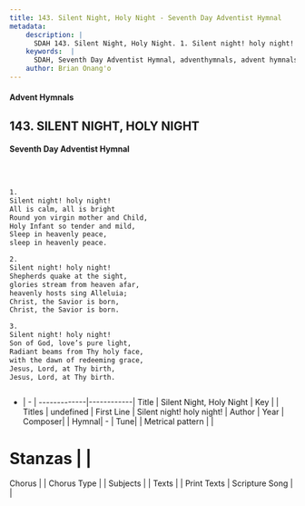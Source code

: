 ```yaml
---
title: 143. Silent Night, Holy Night - Seventh Day Adventist Hymnal
metadata:
    description: |
      SDAH 143. Silent Night, Holy Night. 1. Silent night! holy night! All is calm, all is bright Round yon virgin mother and Child, Holy Infant so tender and mild, Sleep in heavenly peace, sleep in heavenly peace.
    keywords:  |
      SDAH, Seventh Day Adventist Hymnal, adventhymnals, advent hymnals, Silent Night, Holy Night, Silent night! holy night! 
    author: Brian Onang'o
---
```


#### Advent Hymnals
## 143. SILENT NIGHT, HOLY NIGHT
#### Seventh Day Adventist Hymnal

```txt



1.
Silent night! holy night!
All is calm, all is bright
Round yon virgin mother and Child,
Holy Infant so tender and mild,
Sleep in heavenly peace,
sleep in heavenly peace.

2.
Silent night! holy night!
Shepherds quake at the sight,
glories stream from heaven afar,
heavenly hosts sing Alleluia;
Christ, the Savior is born,
Christ, the Savior is born.

3.
Silent night! holy night!
Son of God, love’s pure light,
Radiant beams from Thy holy face,
with the dawn of redeeming grace,
Jesus, Lord, at Thy birth,
Jesus, Lord, at Thy birth.



```

- |   -  |
-------------|------------|
Title | Silent Night, Holy Night |
Key |  |
Titles | undefined |
First Line | Silent night! holy night! |
Author | 
Year | 
Composer|  |
Hymnal|  - |
Tune|  |
Metrical pattern | |
# Stanzas |  |
Chorus |  |
Chorus Type |  |
Subjects |  |
Texts |  |
Print Texts | 
Scripture Song |  |
  
